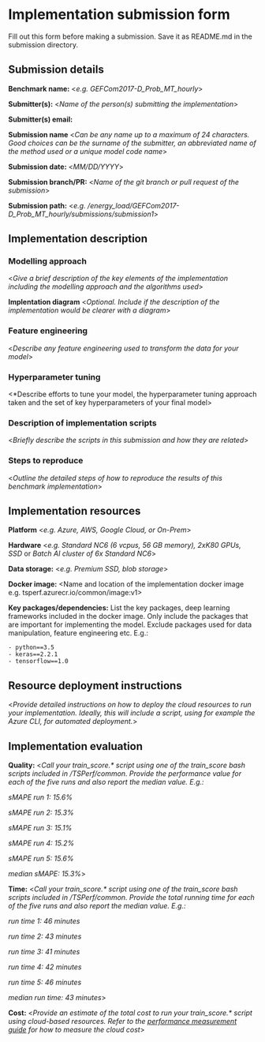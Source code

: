 # Implementation submission form

Fill out this form before making a submission. Save it as README.md in the submission directory.

## Submission details

**Benchmark name:** <*e.g. GEFCom2017-D_Prob_MT_hourly*>

**Submitter(s):** <*Name of the person(s) submitting the implementation*>

**Submitter(s) email:**

**Submission name** <*Can be any name up to a maximum of 24 characters. Good choices can be the surname of the submitter, an abbreviated name of the method used or a unique model code name*>

**Submission date:** <*MM/DD/YYYY*>

**Submission branch/PR:** <*Name of the git branch or pull request of the submission*>

**Submission path:** <*e.g. /energy_load/GEFCom2017-D_Prob_MT_hourly/submissions/submission1*>

## Implementation description

### Modelling approach

<*Give a brief description of the key elements of the implementation including the modelling approach and the algorithms used*>

**Implentation diagram** <*Optional. Include if the description of the implementation would be clearer with a diagram*>

### Feature engineering

<*Describe any feature engineering used to transform the data for your model*>

### Hyperparameter tuning

<*Describe efforts to tune your model, the hyperparameter tuning approach taken and the set of key hyperparameters of your final model>

### Description of implementation scripts

<*Briefly describe the scripts in this submission and how they are related*>

### Steps to reproduce

<*Outline the detailed steps of how to reproduce the results of this benchmark implementation*>

## Implementation resources

**Platform** <*e.g. Azure, AWS, Google Cloud, or On-Prem*>

**Hardware** <*e.g. Standard NC6 (6 vcpus, 56 GB memory), 2xK80 GPUs, SSD* or *Batch AI cluster of 6x Standard NC6*>

**Data storage:** <*e.g. Premium SSD, blob storage*>

**Docker image:** <Name and location of the implementation docker image e.g. tsperf.azurecr.io/common/image:v1>

**Key packages/dependencies:**
List the key packages, deep learning frameworks included in the docker image. Only include the packages that are important for implementing the model. Exclude packages used for data manipulation, feature engineering etc. E.g.:
    
    - python==3.5
    - keras==2.2.1
    - tensorflow==1.0

## Resource deployment instructions

<*Provide detailed instructions on how to deploy the cloud resources to run your implementation. Ideally, this will include a script, using for example the Azure CLI, for automated deployment.*>


## Implementation evaluation

**Quality:** <*Call your train_score.\* script using one of the train_score bash scripts included in /TSPerf/common. Provide the performance value for each of the five runs and also report the median value. E.g.:*

*sMAPE run 1: 15.6%*

*sMAPE run 2: 15.3%*

*sMAPE run 3: 15.1%*

*sMAPE run 4: 15.2%*

*sMAPE run 5: 15.6%*

*median sMAPE: 15.3%*>

**Time:** <*Call your train_score.\* script using one of the train_score bash scripts included in /TSPerf/common. Provide the total running time for each of the five runs and also report the median value. E.g.:*

*run time 1: 46 minutes*

*run time 2: 43 minutes*

*run time 3: 41 minutes*

*run time 4: 42 minutes*

*run time 5: 46 minutes*

*median run time: 43 minutes*>

**Cost:** <*Provide an estimate of the total cost to run your train_score.\* script using cloud-based resources. Refer to the [performance measurement guide](/internal_docs/performance_measurement_guide.md) for how to measure the cloud cost*>